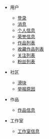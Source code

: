 * 用户
    * [登录](/user/login.md)
    * [消息](/user/messages.md)
    * [个人信息](/user/details.md)
    * [荣誉信息](/user/honor.md)
    * [作品列表](/user/work-list.md)
    * [收藏作品列表](/user/collection-work-list.md)
    * [关注列表](/user/follow-list.md)
    * [粉丝列表](/user/fan-list.md)
    
* 社区
    * [滑块](/community/banners.md)
    * [举报原因](/community/report_reasons.md)
  
* 作品
    * [作品信息](/work/details.md)

* 工作室
    * [工作室信息](/workshop/details.md)